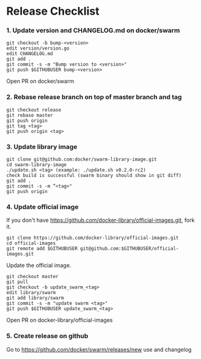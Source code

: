 # Release Checklist

### 1. Update version and CHANGELOG.md on docker/swarm

```
git checkout -b bump-<version>
edit version/version.go
edit CHANGELOG.md
git add .
git commit -s -m "Bump version to <version>"
git push $GITHUBUSER bump-<version>
```

Open PR on docker/swarm

### 2. Rebase release branch on top of master branch and tag

```
git checkout release
git rebase master
git push origin
git tag <tag>
git push origin <tag>
```

### 3. Update library image

```
git clone git@github.com:docker/swarm-library-image.git
cd swarm-library-image
./update.sh <tag> (example: ./update.sh v0.2.0-rc2)
check build is successful (swarm binary should show in git diff)
git add .
git commit -s -m “<tag>"
git push origin
```

### 4. Update official image

If you don't have https://github.com/docker-library/official-images.git, fork it.

```
git clone https://github.com/docker-library/official-images.git
cd official-images
git remote add $GITHUBUSER git@github.com:$GITHUBUSER/official-images.git
```

Update the official image.

```
git checkout master
git pull
git checkout -b update_swarm_<tag>
edit library/swarm
git add library/swarm
git commit -s -m "update swarm <tag>"
git push $GITHUBUSER update_swarm_<tag>
```

Open PR on docker-library/official-images

### 5. Create release on github

Go to https://github.com/docker/swarm/releases/new use <tag> and changelog
